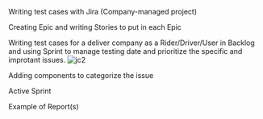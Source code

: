 Writing test cases with Jira (Company-managed project)

Creating Epic and writing Stories to put in each Epic

Writing test cases for a deliver company as a Rider/Driver/User in Backlog and using Sprint to manage testing date and prioritize the specific and improtant issues.
![jc2](https://github.com/jijdp/portfolio-details/assets/138129390/3cf4d92e-79b2-4fc3-8ef7-4ab92abd6462)


Adding components to categorize the issue

Active Sprint

Example of Report(s)
